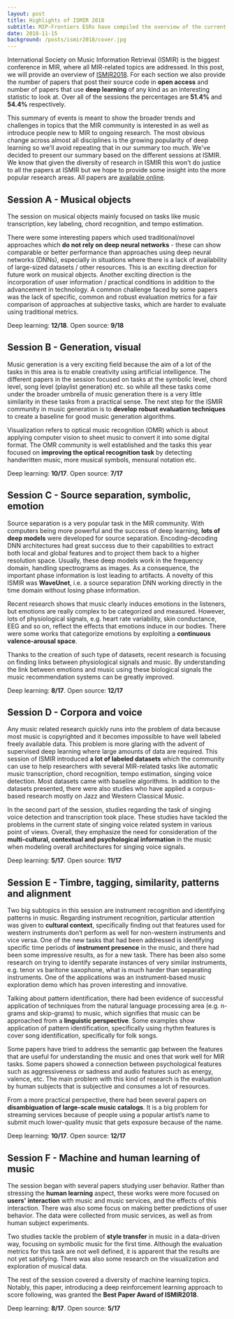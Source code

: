 ```yaml
---
layout: post
title: Highlights of ISMIR 2018
subtitle: MIP-Frontiers ESRs have compiled the overview of the current trends and analysed how popular is deep learning and open science in MIR research
date: 2018-11-15
background: /posts/ismir2018/cover.jpg
---
```


International Society on Music Information Retrieval (ISMIR) is the biggest conference in MIR, where all MIR-related topics are addressed. In this post, we will provide an overview of [ISMIR2018](http://ismir2018.ircam.fr/). For each section we also provide the number of papers that post their source code in **open access** and number of papers that use **deep learning** of any kind as an interesting statistic to look at. Over all of the sessions the percentages are **51.4%** and **54.4%** respectively.

This summary of events is meant to show the broader trends and challenges in topics that the MIR community is interested in as well as introduce people new to MIR to ongoing research. The most obvious change across almost all disciplines is the growing popularity of deep learning so we'll avoid repeating that in our summary too much. We've decided to present our summary based on the different sessions at ISMIR. We know that given the diversity of research in ISMIR this won't do justice to all the papers at ISMIR but we hope to provide some insight into the more popular research areas. All papers are [available online](http://ismir2018.ircam.fr/pages/events-main-program.html).

## Session A - Musical objects

The session on musical objects mainly focused on tasks like music transcription, key labeling, chord recognition, and tempo estimation.

There were some interesting papers which used traditional/novel approaches which **do not rely on deep neural networks** - these can show comparable or better performance than approaches using deep neural networks (DNNs), especially in situations where there is a lack of availability of large-sized datasets / other resources. This is an exciting direction for future work on musical objects. Another exciting direction is the incorporation of user information / practical conditions in addition to the advancement in technology. A common challenge faced by some papers was the lack of specific, common and robust evaluation metrics for a fair comparison of approaches at subjective tasks, which are harder to evaluate using traditional metrics.

Deep learning: **12/18**. Open source: **9/18**

## Session B - Generation, visual

Music generation is a very exciting field because the aim of a lot of the tasks in this area is to enable creativity using artificial intelligence. The different papers in the session focused on tasks at the symbolic level, chord level, song level (playlist generation) etc. so while all these tasks come under the broader umbrella of music generation there is a very little similarity in these tasks from a practical sense. The next step for the ISMIR community in music generation is to **develop robust evaluation techniques** to create a baseline for good music generation algorithms.

Visualization refers to optical music recognition (OMR) which is about applying computer vision to sheet music to convert it into some digital format. The OMR community is well established and the tasks this year focused on **improving the optical recognition task** by detecting handwritten music, more musical symbols, mensural notation etc.

Deep learning: **10/17**. Open source: **7/17**

## Session C - Source separation, symbolic, emotion

Source separation is a very popular task in the MIR community. With computers being more powerful and the success of deep learning, **lots of deep models** were developed for source separation. Encoding-decoding DNN architectures had great success due to their capabilities to extract both local and global features and to project them back to a higher resolution space. Usually, these deep models work in the frequency domain, handling spectrograms as images. As a consequence, the important phase information is lost leading to artifacts. A novelty of this ISMIR was **WaveUnet**, i.e. a source separation DNN working directly in the time domain without losing phase information.

Recent research shows that music clearly induces emotions in the listeners, but emotions are really complex to be categorized and measured. However, lots of physiological signals, e.g. heart rate variability, skin conductance, EEG and so on, reflect the effects that emotions induce in our bodies. There were some works that categorize emotions by exploiting a **continuous valence-arousal space**.

Thanks to the creation of such type of datasets, recent research is focusing on finding links between physiological signals and music. By understanding the link between emotions and music using these biological signals the music recommendation systems can be greatly improved.

Deep learning: **8/17**. Open source: **12/17**

## Session D - Corpora and voice

Any music related research quickly runs into the problem of data because most music is copyrighted and it becomes impossible to have well labeled freely available data. This problem is more glaring with the advent of supervised deep learning where large amounts of data are required. This session of ISMIR introduced **a lot of labeled datasets** which the community can use to help researchers with several MIR-related tasks like automatic music transcription, chord recognition, tempo estimation, singing voice detection. Most datasets came with baseline algorithms. In addition to the datasets presented, there were also studies who have applied a corpus-based research mostly on Jazz and Western Classical Music.

In the second part of the session, studies regarding the task of singing voice detection and transcription took place. These studies have tackled the problems in the current state of singing voice related system in various point of views. Overall, they emphasize the need for consideration of the **multi-cultural, contextual and psychological information** in the music when modeling overall architectures for singing voice signals.

Deep learning: **5/17**. Open source: **11/17**

## Session E - Timbre, tagging, similarity, patterns and alignment

Two big subtopics in this session are instrument recognition and identifying patterns in music. Regarding instrument recognition, particular attention was given to **cultural context**, specifically finding out that features used for western instruments don’t perform as well for non-western instruments and vice versa. One of the new tasks that had been addressed is identifying specific time periods of **instrument presence** in the music, and there had been some impressive results, as for a new task. There has been also some research on trying to identify separate instances of very similar instruments, e.g. tenor vs baritone saxophone, what is much harder than separating instruments. One of the applications was an instrument-based music exploration demo which has proven interesting and innovative.

Talking about pattern identification, there had been evidence of successful application of techniques from the natural language processing area (e.g. n-grams and skip-grams) to music, which signifies that music can be approached from a **linguistic perspective**. Some examples show application of pattern identification, specifically using rhythm features is cover song identification, specifically for folk songs.

Some papers have tried to address the semantic gap between the features that are useful for understanding the music and ones that work well for MIR tasks. Some papers showed a connection between psychological features such as aggressiveness or sadness and audio features such as energy, valence, etc. The main problem with this kind of research is the evaluation by human subjects that is subjective and consumes a lot of resources.

From a more practical perspective, there had been several papers on **disambiguation of large-scale music catalogs**. It is a big problem for streaming services because of people using a popular artist’s name to submit much lower-quality music that gets exposure because of the name.

Deep learning: **10/17**. Open source: **12/17**

## Session F - Machine and human learning of music

The session began with several papers studying user behavior. Rather than stressing the **human learning** aspect, these works were more focused on **users' interaction** with music and music services, and the effects of this interaction. There was also some focus on making better predictions of user behavior. The data were collected from music services, as well as from human subject experiments.

Two studies tackle the problem of **style transfer** in music in a data-driven way, focusing on symbolic music for the first time. Although the evaluation metrics for this task are not well defined, it is apparent that the results are not yet satisfying. There was also some research on the visualization and exploration of musical data.

The rest of the session covered a diversity of machine learning topics. Notably, this paper, introducing a deep reinforcement learning approach to score following, was granted the **Best Paper Award of ISMIR2018**.

Deep learning: **8/17**. Open source: **5/17**
